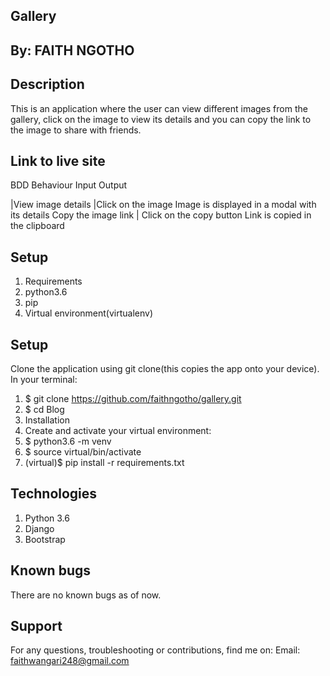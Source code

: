 ## Gallery

## By: FAITH NGOTHO

## Description
This is an application where the user can view different images from the gallery, click on the image to view its details and you can copy the link to the image to share with  friends.

## Link to live site


BDD
Behaviour	Input	Output

|View image details	|Click on the image	Image is displayed in a modal with its details
Copy the image link	| Click on the copy button	Link is copied in the clipboard

## Setup
1. Requirements
2. python3.6
3. pip
4. Virtual environment(virtualenv)
## Setup
Clone the application using git clone(this copies the app onto your device). In your terminal:

1. $ git clone https://github.com/faithngotho/gallery.git
2. $ cd Blog
3. Installation
4. Create and activate your virtual environment:
5. $ python3.6 -m venv
6. $ source virtual/bin/activate
7. (virtual)$ pip install -r requirements.txt

## Technologies
1. Python 3.6
2. Django
3. Bootstrap

## Known bugs
There are no known bugs as of now.

## Support
For any questions, troubleshooting or contributions, find me on: Email: faithwangari248@gmail.com
